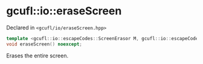 # gcufl::io::eraseScreen
Declared in `<gcufl/io/eraseScreen.hpp>`
```cpp
template <gcufl::io::escapeCodes::ScreenErasor M, gcufl::io::escapeCodes::Prefix P = gcufl::io::escapeCodes::Prefix::Hexadecimal>
void eraseScreen() noexcept;
```
Erases the entire screen.
